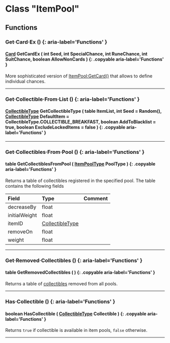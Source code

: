 # Class "ItemPool"

## Functions

### Get·Card·Ex () {: aria-label='Functions' }
#### [Card](https://wofsauge.github.io/IsaacDocs/rep/enums/Card.html) GetCardEx ( int Seed, int SpecialChance, int RuneChance, int SuitChance, boolean AllowNonCards ) {: .copyable aria-label='Functions' }
More sophisticated version of [ItemPool:GetCard()](https://wofsauge.github.io/IsaacDocs/rep/ItemPool.html#getcard) that allows to define individual chances.
___
### Get·Collectible·From·List () {: aria-label='Functions' }
#### [CollectibleType](https://wofsauge.github.io/IsaacDocs/rep/enums/CollectibleType.html) GetCollectibleType ( table ItemList, int Seed = Random(), [CollectibleType](https://wofsauge.github.io/IsaacDocs/rep/enums/CollectibleType.html) DefaultItem = CollectibleType.COLLECTIBLE_BREAKFAST, boolean AddToBlacklist = true, boolean ExcludeLockedItems = false ) {: .copyable aria-label='Functions' }

___
### Get·Collectibles·From·Pool () {: aria-label='Functions' }
#### table GetCollectiblesFromPool ( [ItemPoolType](https://wofsauge.github.io/IsaacDocs/rep/enums/ItemPoolType.html) PoolType ) {: .copyable aria-label='Functions' }
Returns a table of collectibles registered in the specified pool. The table contains the following fields

|Field|Type|Comment|
|:--|:--|:--|
| decreaseBy | float | |
| initialWeight | float | |
| itemID | [CollectibleType](https://wofsauge.github.io/IsaacDocs/rep/enums/CollectibleType.html) | |
| removeOn | float | |
| weight | float | |

___
### Get·Removed·Collectibles () {: aria-label='Functions' }
#### table GetRemovedCollectibles ( ) {: .copyable aria-label='Functions' }
Returns a table of [collectibles](https://wofsauge.github.io/IsaacDocs/rep/enums/CollectibleType.html) removed from all pools.
___

### Has·Collectible () {: aria-label='Functions' }
#### boolean HasCollectible ( [CollectibleType](https://wofsauge.github.io/IsaacDocs/rep/enums/CollectibleType.html) Collectible ) {: .copyable aria-label='Functions' }
Returns ``true`` if collectible is available in item pools, ``false`` otherwise.
___
